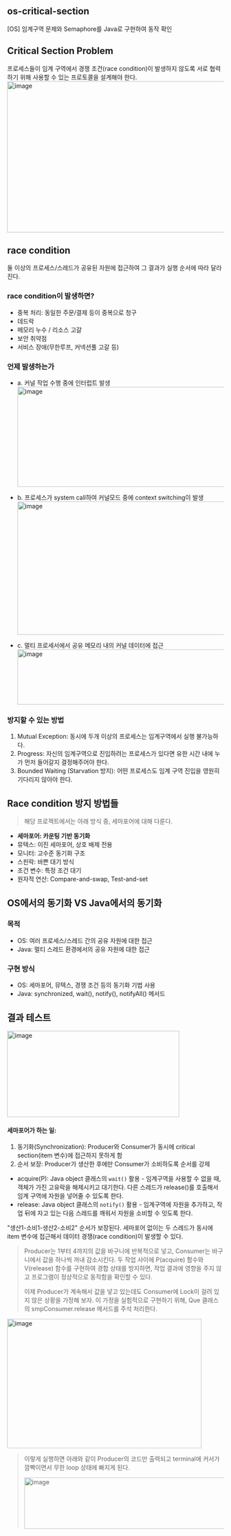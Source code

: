 ## os-critical-section
[OS] 임계구역 문제와 Semaphore를 Java로 구현하여 동작 확인

## Critical Section Problem
프로세스들이 임계 구역에서 경쟁 조건(race condition)이 발생하지 않도록 서로 협력하기 위해 사용할 수 있는 프로토콜을 설계해야 한다.
<img width="561" height="351" alt="image" src="https://github.com/user-attachments/assets/aea66621-20bc-4cb3-ab50-5178c4594e30" />

## race condition   
둘 이상의 프로세스/스레드가 공유된 자원에 접근하여 그 결과가 실행 순서에 따라 달라진다.

### race condition이 발생하면?
- 중복 처리: 동일한 주문/결제 등이 중복으로 청구
- 데드락
- 메모리 누수 / 리소스 고갈
- 보안 취약점
- 서비스 장애(무한루프, 커넥션풀 고갈 등)

### 언제 발생하는가
- a. 커널 작업 수행 중에 인터럽트 발생   
  <img width="503" height="232" alt="image" src="https://github.com/user-attachments/assets/34772be7-c779-422b-99c3-e4f17312d5a0" />

- b. 프로세스가 system call하여 커널모드 중에 context switching이 발생   
  <img width="491" height="309" alt="image" src="https://github.com/user-attachments/assets/0dfbe551-1912-4222-895c-d5b2f8959fef" />

- c. 멀티 프로세서에서 공유 메모리 내의 커널 데이터에 접근   
  <img width="485" height="128" alt="image" src="https://github.com/user-attachments/assets/015aa57f-968e-4ca0-917d-163253ee8fbc" />

### 방지할 수 있는 방법
1. Mutual Exception: 동시에 두개 이상의 프로세스는 임계구역에서 실행 불가능하다.
2. Progress: 자신의 임계구역으로 진입하려는 프로세스가 있다면 유한 시간 내에 누가 먼저 들어갈지 결정해주어야 한다.
3. Bounded Waiting (Starvation 방지): 어떤 프로세스도 임계 구역 진입을 영원히 기다리지 않아야 한다.

## Race condition 방지 방법들
> 해당 프로젝트에서는 아래 방식 중, 세마포어에 대해 다룬다.
  - **세마포어: 카운팅 기반 동기화**
  - 뮤텍스: 이진 세마포어, 상호 배제 전용
  - 모니터: 고수준 동기화 구조
  - 스핀락: 바쁜 대기 방식
  - 조건 변수: 특정 조건 대기
  - 원자적 연산: Compare-and-swap, Test-and-set

## OS에서의 동기화 VS Java에서의 동기화
###  목적
- OS: 여러 프로세스/스레드 간의 공유 자원에 대한 접근
- Java: 멀티 스레드 환경에서의 공유 자원에 대한 접근
### 구현 방식
- OS: 세마포어, 뮤텍스, 경쟁 조건 등의 동기화 기법 사용
- Java: synchronized, wait(), notify(), notifyAll() 메서드

## 결과 테스트
<img width="400" height="200" alt="image" src="https://github.com/user-attachments/assets/608ab3bb-4161-4d11-b06b-f2c8a738f69e" />

#### 세마포어가 하는 일:
  1. 동기화(Synchronization): Producer와 Consumer가 동시에 critical
  section(item 변수)에 접근하지 못하게 함
  2. 순서 보장: Producer가 생산한 후에만 Consumer가 소비하도록 순서를 강제

- acquire(P): Java object 클래스의 `wait()` 활용 - 임계구역을 사용할 수 없을 때, 객체가 가진 고유락을 해제시키고 대기한다. 다른 스레드가 release()를 호출해서 임계 구역에 자원을 넣어줄 수 있도록 한다. 
- release: Java object 클래스의 `notify()` 활용 - 임계구역에 자원을 추가하고, 작업 뒤에 자고 있는 다음 스레드를 깨워서 자원을 소비할 수 잇도록 한다.

"생산1-소비1-생산2-소비2" 순서가 보장된다. 세마포어 없이는 두 스레드가 동시에 item 변수에 접근해서 데이터 경쟁(race condition)이 발생할 수 있다.
   
> Producer는 1부터 4까지의 값을 바구니에 반복적으로 넣고, Consumer는 바구니에서 값을 하나씩 꺼내 감소시킨다.
> 두 작업 사이에 P(acquire) 함수와 V(release) 함수를 구현하여 경합 상태를 방지하면, 작업 결과에 영향을 주지 않고 프로그램이 정상적으로 동작함을 확인할 수 있다.
> 
> 이제 Producer가 계속해서 값을 넣고 있는데도 Consumer에 Lock이 걸려 있지 않은 상황을 가정해 보자.
> 이 가정을 실험적으로 구현하기 위해, Que 클래스의 smpConsumer.release 메서드를 주석 처리한다.
   

<img width="452" height="300" alt="image" src="https://github.com/user-attachments/assets/393bbe53-0d82-44a5-83b7-1feeb41bab2d" />

   
> 이렇게 실행하면 아래와 같이 Producer의 코드만 출력되고 terminal에 커서가 깜빡이면서 무한 loop 상태에 빠지게 된다.
> 
> <img width="543" height="119" alt="image" src="https://github.com/user-attachments/assets/8f597982-d5fb-4da7-b9b0-3e45f436e24c" />

